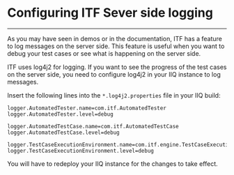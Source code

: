 
# Configuring ITF Sever side logging

* * *

As you may have seen in demos or in the documentation, ITF has a feature to log messages on the server side. 
This feature is useful when you want to debug your test cases or see what is happening on the server side.

ITF uses log4j2 for logging. If you want to see the progress of the test cases on the server side, 
you need to configure log4j2 in your IIQ instance to log messages.

Insert the following lines into the `*.log4j2.properties` file in your IIQ build:

```properties
logger.AutomatedTester.name=com.itf.AutomatedTester
logger.AutomatedTester.level=debug

logger.AutomatedTestCase.name=com.itf.AutomatedTestCase
logger.AutomatedTestCase.level=debug

logger.TestCaseExecutionEnvironment.name=com.itf.engine.TestCaseExecutionEnvironment
logger.TestCaseExecutionEnvironment.level=debug
```

You will have to redeploy your IIQ instance for the changes to take effect.